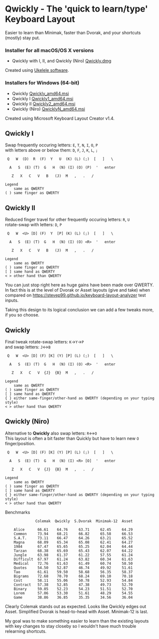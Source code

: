 # Qwickly - The 'quick to learn/type' Keyboard Layout

Easier to learn than Minimak, faster than Dvorak, and your shortcuts (mostly) stay put.

### Installer for all macOS/OS X versions
- Qwickly with I, II, and Qwickly (Niro) [Qwickly.dmg](https://github.com/qwickly-org/Qwickly/releases/download/v1.0/Qwickly.dmg)

Created using [Ukelele software](https://software.sil.org/ukelele).

### Installers for Windows (64-bit)
- Qwickly [Qwickly_amd64.msi](https://github.com/qwickly-org/Qwickly/releases/download/v1.0/Qwickly_amd64.msi)
- Qwickly I [Qwickly1_amd64.msi](https://github.com/qwickly-org/Qwickly/releases/download/v1.0/Qwickly1_amd64.msi)
- Qwickly II [Qwickly2_amd64.msi](https://github.com/qwickly-org/Qwickly/releases/download/v1.0/Qwickly2_amd64.msi)
- Qwickly (Niro) [QwicklyN_amd64.msi](https://github.com/qwickly-org/Qwickly/releases/download/v1.0/QwicklyN_amd64.msi)

Created using Microsoft Keyboard Layout Creator v1.4.


## Qwickly I

Swap frequently occuring letters: `E`, `T`, `N`, `I`, `O`, `P`<br/>
with letters above or below them: `D`, `F`, `J`, `K`, `L`, `;`
```
 Q   W  (D)  R  (F)  Y   U  (K) (L) (;)  [   ]   \

  A   S  (E) (T)  G   H  (N) (I) (O) (P)  '   enter

   Z   X   C   V   B   (J)  M   ,   .   /

Legend
    same as QWERTY
( ) same finger as QWERTY
```

## Qwickly II

Reduced finger travel for other frequently occuring letters: `R`, `U`<br/>
rotate-swap with letters: `D`, `P`
```
 Q   W  <U> [D] (F)  Y  [P] (K) (L) (;)  [   ]   \

  A   S  (E) (T)  G   H  (N) (I) (O) <R>  '   enter

   Z   X   C   V   B   (J)  M   ,   .   /

Legend
    same as QWERTY
( ) same finger as QWERTY
[ ] same hand as QWERTY
< > other hand than QWERTY
```

You can just stop right here as huge gains have been made over QWERTY.
In fact this is at the level of Dvorak or Asset layouts (give and take) when compared on https://stevep99.github.io/keyboard-layout-analyzer test inputs.

Taking this design to its logical conclusion we can add a few tweaks more, if you so choose.

## Qwickly

Final tweak rotate-swap letters: `K`->`Y`->`P`<br/>
and swap letters: `J`<->`B`
```
 Q   W  <U> [D] (F) [K] (Y) [P] (L) (;)  [   ]   \

  A   S  (E) (T)  G   H  (N) (I) (O) <R>  '   enter

   Z   X   C   V  {J}  {B}  M   ,   .   /

Legend
    same as QWERTY
( ) same finger as QWERTY
[ ] same hand as QWERTY
{ } either same-finger/other-hand as QWERTY (depending on your typing style)
< > other hand than QWERTY
```

## Qwickly (Niro)

Alternative to **Qwickly** also swap letters: `R`<->`O` <br/>
This layout is often a bit faster than Quickly but have to learn new `O` finger/position.
```
 Q   W  <U> [D] (F) [K] (Y) [P] (L) (;)  [   ]   \

  A   S  (E) (T)  G   H  (N) (I) <R> [O]  '   enter

   Z   X   C   V  {J}  {B}  M   ,   .   /

Legend
    same as QWERTY
( ) same finger as QWERTY
[ ] same hand as QWERTY
{ } either same-finger/other-hand as QWERTY (depending on your typing style)
< > other hand than QWERTY
```

Benchmarks
```
              Colemak  Qwickly  S.Dvorak  Minimak-12  Asset

    Alice      66.61    64.76     63.71     62.45     64.29
    Common     73.94    68.21     66.82     65.58     66.53
    S.A.T.     73.11    66.47     64.26     63.21     65.52
    Magna      68.09    65.34     65.08     62.41     64.27
    1984       67.47    65.65     65.25     62.04     64.44
    Tarzan     68.38    65.69     65.43     62.07     64.22
    Jungle     63.98    61.37     61.22     57.55     61.24
    Difficult  67.97    61.24     63.82     60.34     61.63
    Medical    72.76    61.63     61.49     60.74     58.50
    Quotes     54.50    52.87     46.74     49.92     51.61
    Tao        61.61    59.50     58.68     56.35     58.37
    Bigrams    72.68    70.70     68.24     69.10     70.18
    Cost       58.11    55.06     50.78     52.93     54.84
    Contract   57.38    52.85     47.38     49.73     52.70
    Binary     59.05    52.23     54.23     51.51     52.70
    Lorem      57.06    53.30     51.61     48.29     54.55
    Game       38.86    36.85     35.35     34.56     36.04
```

Clearly Colemak stands out as expected. Looks like Qwickly edges out Asset.<jd/>
Simplified Dvorak is head-to-head with Asset. Minimak-12 is last.

My goal was to make something easier to learn than the existing layouts with key changes to stay closeby so I wouldn't have much trouble relearning shortcuts.
